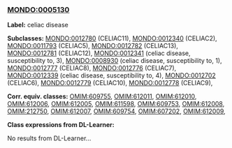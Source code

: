 
### [MONDO:0005130](http://purl.obolibrary.org/obo/MONDO_0005130)
**Label:** celiac disease

**Subclasses:** [MONDO:0012780](http://purl.obolibrary.org/obo/MONDO_0012780) (CELIAC11), [MONDO:0012340](http://purl.obolibrary.org/obo/MONDO_0012340) (CELIAC2), [MONDO:0011793](http://purl.obolibrary.org/obo/MONDO_0011793) (CELIAC5), [MONDO:0012782](http://purl.obolibrary.org/obo/MONDO_0012782) (CELIAC13), [MONDO:0012781](http://purl.obolibrary.org/obo/MONDO_0012781) (CELIAC12), [MONDO:0012341](http://purl.obolibrary.org/obo/MONDO_0012341) (celiac disease, susceptibility to, 3), [MONDO:0008930](http://purl.obolibrary.org/obo/MONDO_0008930) (celiac disease, susceptibility to, 1), [MONDO:0012777](http://purl.obolibrary.org/obo/MONDO_0012777) (CELIAC8), [MONDO:0012776](http://purl.obolibrary.org/obo/MONDO_0012776) (CELIAC7), [MONDO:0012339](http://purl.obolibrary.org/obo/MONDO_0012339) (celiac disease, susceptibility to, 4), [MONDO:0012702](http://purl.obolibrary.org/obo/MONDO_0012702) (CELIAC6), [MONDO:0012779](http://purl.obolibrary.org/obo/MONDO_0012779) (CELIAC10), [MONDO:0012778](http://purl.obolibrary.org/obo/MONDO_0012778) (CELIAC9), 

**Corr. equiv. classes:** [OMIM:609755](http://purl.obolibrary.org/obo/OMIM_609755), [OMIM:612011](http://purl.obolibrary.org/obo/OMIM_612011), [OMIM:612010](http://purl.obolibrary.org/obo/OMIM_612010), [OMIM:612006](http://purl.obolibrary.org/obo/OMIM_612006), [OMIM:612005](http://purl.obolibrary.org/obo/OMIM_612005), [OMIM:611598](http://purl.obolibrary.org/obo/OMIM_611598), [OMIM:609753](http://purl.obolibrary.org/obo/OMIM_609753), [OMIM:612008](http://purl.obolibrary.org/obo/OMIM_612008), [OMIM:212750](http://purl.obolibrary.org/obo/OMIM_212750), [OMIM:612007](http://purl.obolibrary.org/obo/OMIM_612007), [OMIM:609754](http://purl.obolibrary.org/obo/OMIM_609754), [OMIM:607202](http://purl.obolibrary.org/obo/OMIM_607202), [OMIM:612009](http://purl.obolibrary.org/obo/OMIM_612009), 

**Class expressions from DL-Learner:**

No results from DL-Learner...



